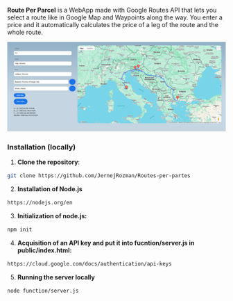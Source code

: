 
**Route Per Parcel** is a WebApp made with Google Routes API that lets you select a route like in Google Map and Waypoints along the way. You enter a price and it automatically calculates the price of a leg of the route and the whole route.

<p align="center">
  <img src="webapp.png" width="900" lenght="900"/>
</p>


### Installation (locally)

1. **Clone the repository**:
```bash
git clone https://github.com/JernejRozman/Routes-per-partes
```
2. **Installation of Node.js**
```bash
https://nodejs.org/en
```   
3. **Initialization of node.js:**
```bash
npm init
```
4. **Acquisition of an API key and put it into fucntion/server.js in public/index.html:**
```bash
https://cloud.google.com/docs/authentication/api-keys
```
5. **Running the server locally**
```bash
node function/server.js
```

